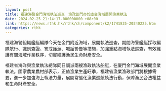 ```yaml
---
layout: post
title: 福建海警金門海域執法巡查　漁政部門亦於廈金海域展開漁業執法
date: 2024-02-25 21:14:17.000000000 +08:00
link: https://news.rthk.hk/rthk/ch/component/k2/1741835-20240225.htm
categories: rthk
---
```


福建海警組織艦艇編隊今天在金門附近海域，展開執法巡查，期間海警艦艇採取編隊航行、識別查證、警戒護漁、喊話警告等措施，加強重點海域執法巡查，有效維護有關海域作業秩序，切實維護漁民生命財產安全。

福建省海洋與漁業執法總隊同日調派兩艘漁政執法船艇，在廈門金門海域展開漁業執法。國家農業農村部表示，正值漁業生產旺季，福建省漁業漁政部門將根據需要，進一步加強海上執法力量，展開常態化漁業巡航執法行動，保障漁民合法權益和生命財產安全。
